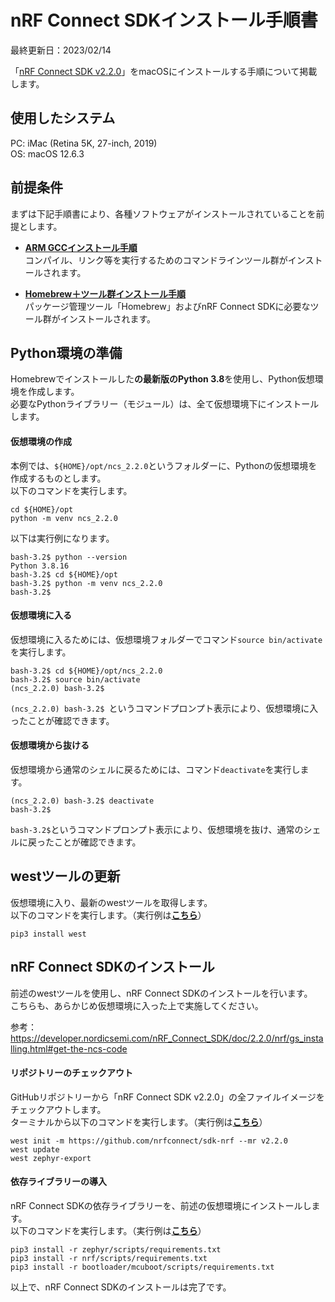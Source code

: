 # nRF Connect SDKインストール手順書

最終更新日：2023/02/14

「[nRF Connect SDK v2.2.0](https://developer.nordicsemi.com/nRF_Connect_SDK/doc/2.2.0/nrf/)」をmacOSにインストールする手順について掲載します。

## 使用したシステム

PC: iMac (Retina 5K, 27-inch, 2019)<br>
OS: macOS 12.6.3

## 前提条件

まずは下記手順書により、各種ソフトウェアがインストールされていることを前提とします。<br>

- <b>[ARM GCCインストール手順](../nRF52840_app/ARMGCCINST.md)</b><br>
コンパイル、リンク等を実行するためのコマンドラインツール群がインストールされます。

- <b>[Homebrew＋ツール群インストール手順](../nRF5340_app/INSTALLBREWTOOL.md)</b><br>
パッケージ管理ツール「Homebrew」およびnRF Connect SDKに必要なツール群がインストールされます。

## Python環境の準備

Homebrewでインストールした<b>の最新版のPython 3.8</b>を使用し、Python仮想環境を作成します。<br>
必要なPythonライブラリー（モジュール）は、全て仮想環境下にインストールします。

#### 仮想環境の作成

本例では、`${HOME}/opt/ncs_2.2.0`というフォルダーに、Pythonの仮想環境を作成するものとします。<br>
以下のコマンドを実行します。

```
cd ${HOME}/opt
python -m venv ncs_2.2.0
```

以下は実行例になります。

```
bash-3.2$ python --version
Python 3.8.16
bash-3.2$ cd ${HOME}/opt
bash-3.2$ python -m venv ncs_2.2.0
bash-3.2$
```

#### 仮想環境に入る

仮想環境に入るためには、仮想環境フォルダーでコマンド`source bin/activate`を実行します。

```
bash-3.2$ cd ${HOME}/opt/ncs_2.2.0
bash-3.2$ source bin/activate
(ncs_2.2.0) bash-3.2$
```

`(ncs_2.2.0) bash-3.2$ `というコマンドプロンプト表示により、仮想環境に入ったことが確認できます。

#### 仮想環境から抜ける

仮想環境から通常のシェルに戻るためには、コマンド`deactivate`を実行します。

```
(ncs_2.2.0) bash-3.2$ deactivate
bash-3.2$
```

`bash-3.2$`というコマンドプロンプト表示により、仮想環境を抜け、通常のシェルに戻ったことが確認できます。

## westツールの更新

仮想環境に入り、最新のwestツールを取得します。<br>
以下のコマンドを実行します。（実行例は<b>[こちら](assets01/install_west.log)</b>）

```
pip3 install west
```

## nRF Connect SDKのインストール

前述のwestツールを使用し、nRF Connect SDKのインストールを行います。<br>
こちらも、あらかじめ仮想環境に入った上で実施してください。

参考：https://developer.nordicsemi.com/nRF_Connect_SDK/doc/2.2.0/nrf/gs_installing.html#get-the-ncs-code

#### リポジトリーのチェックアウト

GitHubリポジトリーから「nRF Connect SDK v2.2.0」の全ファイルイメージをチェックアウトします。<br>
ターミナルから以下のコマンドを実行します。（実行例は<b>[こちら](assets01/west.log)</b>）

```
west init -m https://github.com/nrfconnect/sdk-nrf --mr v2.2.0
west update
west zephyr-export
```

#### 依存ライブラリーの導入

nRF Connect SDKの依存ライブラリーを、前述の仮想環境にインストールします。<br>
以下のコマンドを実行します。（実行例は<b>[こちら](assets01/pip3.log)</b>）

```
pip3 install -r zephyr/scripts/requirements.txt
pip3 install -r nrf/scripts/requirements.txt
pip3 install -r bootloader/mcuboot/scripts/requirements.txt
```

以上で、nRF Connect SDKのインストールは完了です。
